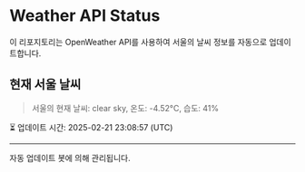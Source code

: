 
# Weather API Status

이 리포지토리는 OpenWeather API를 사용하여 서울의 날씨 정보를 자동으로 업데이트합니다.

## 현재 서울 날씨
> 서울의 현재 날씨: clear sky, 온도: -4.52°C, 습도: 41%

⏳ 업데이트 시간: 2025-02-21 23:08:57 (UTC)

---
자동 업데이트 봇에 의해 관리됩니다.
